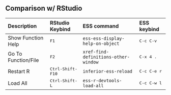 ## Comparison w/ RStudio

| Description | RStudio Keybind | ESS command | ESS keybind |
|:-----------|:-----------------|:-------------------|:------------------------|
| Show Function Help | <kbd>F1</kbd> | `ess-ess-display-help-on-object` | <kbd>C-c C-v</kbd> |
| Go To Function/File | <kbd>F2</kbd> | `xref-find-definitions-other-window` | <kbd>C-x 4 .</kbd> |
| Restart R  | <kbd>Ctrl-Shift-F10</kbd> | `inferior-ess-reload` | <kbd>C-c C-e r</kbd> |
| Load All   | <kbd>Ctrl-Shift-L</kbd>   | `ess-r-devtools-load-all` | <kbd>C-c C-w l</kbd> |
